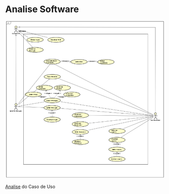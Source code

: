 # Analise Software

![Caso de Uso](https://github.com/CauaneOliveira/analise_software/blob/main/img_caso_uso.png)

[Analise](https://github.com/CauaneOliveira/analise_software/blob/main/Analise%20do%20Caso%20de%20Uso.txt) do Caso de Uso
